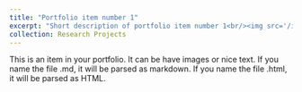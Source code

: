 ```yaml
---
title: "Portfolio item number 1"
excerpt: "Short description of portfolio item number 1<br/><img src='/images/500x300.png'>"
collection: Research Projects
---
```


This is an item in your portfolio. It can be have images or nice text. If you name the file .md, it will be parsed as markdown. If you name the file .html, it will be parsed as HTML. 
